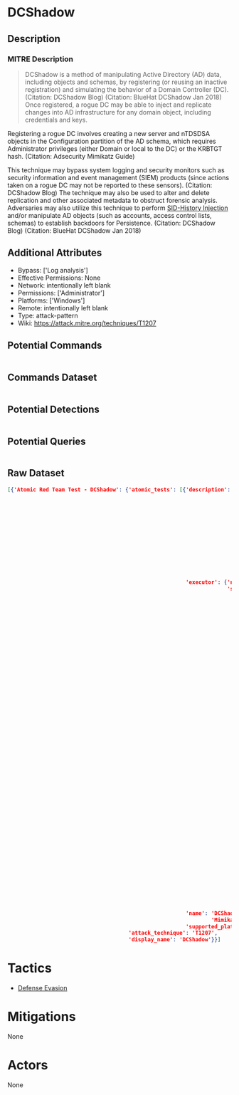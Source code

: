 
# DCShadow

## Description

### MITRE Description

> DCShadow is a method of manipulating Active Directory (AD) data, including objects and schemas, by registering (or reusing an inactive registration) and simulating the behavior of a Domain Controller (DC). (Citation: DCShadow Blog) (Citation: BlueHat DCShadow Jan 2018) Once registered, a rogue DC may be able to inject and replicate changes into AD infrastructure for any domain object, including credentials and keys.

Registering a rogue DC involves creating a new server and nTDSDSA objects in the Configuration partition of the AD schema, which requires Administrator privileges (either Domain or local to the DC) or the KRBTGT hash. (Citation: Adsecurity Mimikatz Guide)

This technique may bypass system logging and security monitors such as security information and event management (SIEM) products (since actions taken on a rogue DC may not be reported to these sensors). (Citation: DCShadow Blog) The technique may also be used to alter and delete replication and other associated metadata to obstruct forensic analysis. Adversaries may also utilize this technique to perform [SID-History Injection](https://attack.mitre.org/techniques/T1178) and/or manipulate AD objects (such as accounts, access control lists, schemas) to establish backdoors for Persistence. (Citation: DCShadow Blog) (Citation: BlueHat DCShadow Jan 2018)

## Additional Attributes

* Bypass: ['Log analysis']
* Effective Permissions: None
* Network: intentionally left blank
* Permissions: ['Administrator']
* Platforms: ['Windows']
* Remote: intentionally left blank
* Type: attack-pattern
* Wiki: https://attack.mitre.org/techniques/T1207

## Potential Commands

```

```

## Commands Dataset

```

```

## Potential Detections

```json

```

## Potential Queries

```json

```

## Raw Dataset

```json
[{'Atomic Red Team Test - DCShadow': {'atomic_tests': [{'description': 'Utilize '
                                                                       'Mimikatz '
                                                                       'DCShadow '
                                                                       'method '
                                                                       'to '
                                                                       'simulate '
                                                                       'behavior '
                                                                       'of a '
                                                                       'Domain '
                                                                       'Controller\n'
                                                                       '\n'
                                                                       '[DCShadow](https://www.dcshadow.com/)\n'
                                                                       '[Additional '
                                                                       'Reference](http://www.labofapenetrationtester.com/2018/04/dcshadow.html)\n',
                                                        'executor': {'name': 'manual',
                                                                     'steps': '1. '
                                                                              'Start '
                                                                              'Mimikatz '
                                                                              'and '
                                                                              'use '
                                                                              '!processtoken '
                                                                              '(and '
                                                                              'not '
                                                                              'token::elevate '
                                                                              '- '
                                                                              'as '
                                                                              'it '
                                                                              'elevates '
                                                                              'a '
                                                                              'thread) '
                                                                              'to '
                                                                              'escalate '
                                                                              'to '
                                                                              'SYSTEM.\n'
                                                                              '2. '
                                                                              'Start '
                                                                              'another '
                                                                              'mimikatz '
                                                                              'with '
                                                                              'DA '
                                                                              'privileges. '
                                                                              'This '
                                                                              'is '
                                                                              'the '
                                                                              'instance '
                                                                              'which '
                                                                              'registers '
                                                                              'a '
                                                                              'DC '
                                                                              'and '
                                                                              'is '
                                                                              'used '
                                                                              'to '
                                                                              '"push" '
                                                                              'the '
                                                                              'attributes.\n'
                                                                              '3. '
                                                                              'lsadump::dcshadow '
                                                                              '/object:ops-user19$ '
                                                                              '/attribute:userAccountControl '
                                                                              '/value:532480\n'
                                                                              '4. '
                                                                              'lsadump::dcshadow '
                                                                              '/push\n'},
                                                        'name': 'DCShadow - '
                                                                'Mimikatz',
                                                        'supported_platforms': ['windows']}],
                                      'attack_technique': 'T1207',
                                      'display_name': 'DCShadow'}}]
```

# Tactics


* [Defense Evasion](../tactics/Defense-Evasion.md)


# Mitigations

None

# Actors

None
